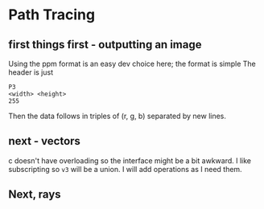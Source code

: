 # Path Tracing
## first things first - outputting an image
Using the ppm format is an easy dev choice here; the format is simple
The header is just
```
P3
<width> <height>
255
```
Then the data follows in triples of (r, g, b) separated by new lines.

## next - vectors
c doesn't have overloading so the interface might be a bit awkward. I like subscripting so `v3` will be a union. I will add operations as I need them.

## Next, rays

